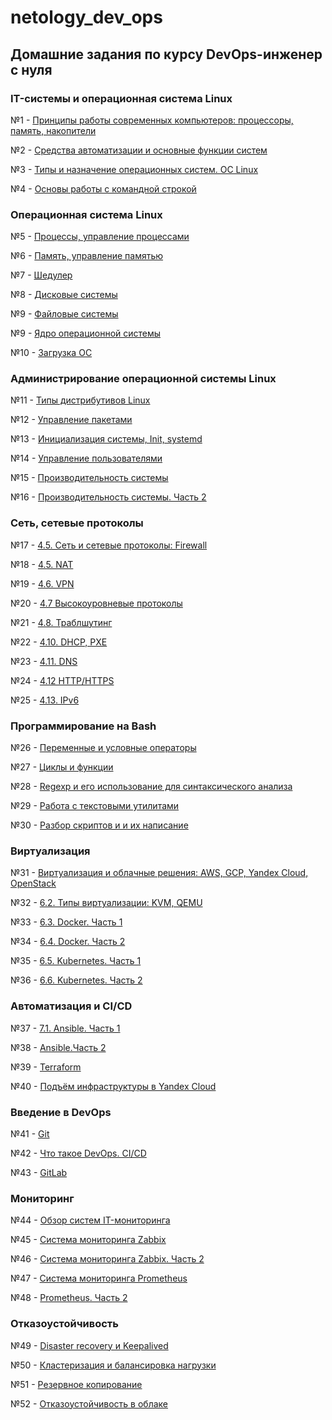 # netology_dev_ops
## Домашние задания по курсу DevOps-инженер с нуля

### IT-системы и операционная система Linux

№1 - [Принципы работы современных компьютеров: процессоры, память, накопители](https://github.com/networksuperman/netology_dev_ops/blob/b94d668b1302db6086cd9f53d261e95c010686ca/SLINA-19/IT%20System%20and%20OS%20Linux/1.1.md)

№2 - [Средства автоматизации и основные функции систем](https://github.com/networksuperman/netology_dev_ops/blob/65255cd283ff600f28a784be2c4d6446ae12f224/SLINA-19/IT%20System%20and%20OS%20Linux/1.2.md)  

№3 - [Типы и назначение операционных систем. ОС Linux]()

№4 - [Основы работы с командной строкой](https://github.com/networksuperman/netology_dev_ops/blob/5f988b1c0778c4c26d943699f184cbc350970d13/SLINA-19/IT%20System%20and%20OS%20Linux/2-02.md)  

### Операционная система Linux

№5 - [Процессы, управление процессами](https://github.com/networksuperman/netology_dev_ops/blob/9d3fd8cec9631ac13ad720d57dbe98765c5dd428/SLINA-19/IT%20System%20and%20OS%20Linux/2-03.md)  

№6 - [Память, управление памятью](https://github.com/networksuperman/netology_dev_ops/blob/369b4d3492a01ac37f3363559d5d6a170c165af4/SLINA-19/IT%20System%20and%20OS%20Linux/2-04.md)

№7 - [Шедулер](https://github.com/networksuperman/netology_dev_ops/blob/88444a9cf4953c714fba1b0beb38ebddacdc49d7/SLINA-19/IT%20System%20and%20OS%20Linux/2-05.md)

№8 - [Дисковые системы](https://github.com/networksuperman/netology_dev_ops/blob/b78fc95c08ad05320454d73a3831238e1319551e/SLINA-19/IT%20System%20and%20OS%20Linux/2-06.md)

№9 - [Файловые системы](https://github.com/networksuperman/netology_dev_ops/blob/13c7be1afa69f4732fa8499060e7c95af94f60b1/SLINA-19/IT%20System%20and%20OS%20Linux/2-07.md)

№9 - [Ядро операционной системы](https://github.com/networksuperman/netology_dev_ops/blob/82cdac89d8f56fd3dcf348063d67c4f89be7a613/SLINA-19/IT%20System%20and%20OS%20Linux/2-08.md)

№10 - [Загрузка ОС](https://github.com/networksuperman/netology_dev_ops/blob/a6d7739fa78261b26eae4f8163c648f37f2813ce/SLINA-19/IT%20System%20and%20OS%20Linux/2-09.md)


### Администрирование операционной системы Linux
№11 - [Типы дистрибутивов Linux](https://github.com/networksuperman/netology_dev_ops/blob/2e505429163dce90c8c77d1d38fcca769b319b40/SLINA-19/IT%20System%20and%20OS%20Linux/3-01.md)  

№12 - [Управление пакетами](https://github.com/networksuperman/netology_dev_ops/blob/ca4629ed8c4951629ac8a9231e8e229cf5631fff/SLINA-19/IT%20System%20and%20OS%20Linux/3-02.md)  

№13 - [Инициализация системы, Init, systemd](https://github.com/networksuperman/netology_dev_ops/blob/5ba2a02fcde336311d1c2fefa8bdeb1ea11b8746/SLINA-19/IT%20System%20and%20OS%20Linux/3-03.md)  

№14 - [Управление пользователями](https://github.com/networksuperman/netology_dev_ops/blob/00dd8c7ab81ae9039bddfa7185ca117d6d335489/SLINA-19/IT%20System%20and%20OS%20Linux/3-04.md)

№15 - [Производительность системы](https://github.com/networksuperman/netology_dev_ops/blob/ce188bd2e912af832c4a8291f5ad6cef062f4b08/SLINA-19/IT%20System%20and%20OS%20Linux/3-05.md)

№16 - [Производительность системы. Часть 2](https://github.com/networksuperman/netology_dev_ops/blob/3250acd4977d5207c26cdbc9159d0ad8f9fc41dd/SLINA-19/IT%20System%20and%20OS%20Linux/3-06.md)


### Сеть, сетевые протоколы
№17 - [4.5. Сеть и сетевые протоколы: Firewall](https://github.com/networksuperman/netology_dev_ops/blob/217d6d20ca82cf4ac21d9bedaa0e79393784dd1b/SLINA-19/IT%20System%20and%20OS%20Linux/4-09.md)

№18 - [4.5. NAT](https://github.com/networksuperman/netology_dev_ops/blob/8778371156e5dd663c093fc884e80e7b20cf0a14/SLINA-19/IT%20System%20and%20OS%20Linux/4-05.md)

№19 - [4.6. VPN](https://github.com/networksuperman/netology_dev_ops/blob/be579dadc72d017c62ca7239c133233f54503e0f/SLINA-19/IT%20System%20and%20OS%20Linux/4-06.md)

№20 - [4.7 Высокоуровневые протоколы](https://github.com/networksuperman/netology_dev_ops/blob/6801b22928c99c00255d8fa8f3e786013f3b105a/SLINA-19/IT%20System%20and%20OS%20Linux/4-07.md)

№21 - [4.8. Траблшутинг](https://github.com/networksuperman/netology_dev_ops/blob/03ece00dff7da86b174f3041bb1c13039e2fd693/SLINA-19/IT%20System%20and%20OS%20Linux/4-08.md)

№22 - [4.10. DHCP, PXE](https://github.com/networksuperman/netology_dev_ops/blob/786ded306450fc32991307d791a68afb36c8866f/SLINA-19/IT%20System%20and%20OS%20Linux/4-10.md)

№23 - [4.11. DNS](https://github.com/networksuperman/netology_dev_ops/blob/bd2fafd9376fb1af0fc45b1ba0c4d4e60733c7fe/SLINA-19/IT%20System%20and%20OS%20Linux/4-11.md)

№24 - [4.12 HTTP/HTTPS](https://github.com/networksuperman/netology_dev_ops/blob/882c0627339c77de550771cd15f042d129be7c07/SLINA-19/IT%20System%20and%20OS%20Linux/4-12.md)

№25 - [4.13. IPv6](https://github.com/networksuperman/netology_dev_ops/blob/0a131d43c02924020aac524459c899fe4f1d3ccc/SLINA-19/IT%20System%20and%20OS%20Linux/4-13.md)

### Программирование на Bash  

№26 - [Переменные и условные операторы](https://github.com/networksuperman/netology_dev_ops/blob/a9ee8344762625d97ef731284b9b1a433e88da39/SLINA-19/IT%20System%20and%20OS%20Linux/5-01.md)  

№27 - [Циклы и функции](https://github.com/networksuperman/netology_dev_ops/blob/391c9adeee4a0e823993e7e9c66fcfa0c69b066b/SLINA-19/IT%20System%20and%20OS%20Linux/5_2.md)

№28 - [Regexp и его использование для синтаксического анализа](https://github.com/networksuperman/netology_dev_ops/blob/1b241b8d734ed68fc8526cc087e379e603fb7e3c/SLINA-19/IT%20System%20and%20OS%20Linux/5-03.md)

№29 - [Работа с текстовыми утилитами](https://github.com/networksuperman/netology_dev_ops/blob/736cd658e054b331f22f55791e9b8ec59b0e8bd5/SLINA-19/IT%20System%20and%20OS%20Linux/5-04.md)

№30 - [Разбор скриптов и и их написание](https://github.com/networksuperman/netology_dev_ops/blob/6f9af9d2e21f159710708cb5742fe73adca5b37e/SLINA-19/IT%20System%20and%20OS%20Linux/5-05.md)

### Виртуализация

№31 - [Виртуализация и облачные решения: AWS, GCP, Yandex Cloud, OpenStack](https://github.com/networksuperman/netology_dev_ops/blob/0b33a48041375c3ed5bdca1da839b5885e963a2f/SLINA-19/IT%20System%20and%20OS%20Linux/6-01.md)

№32 - [6.2. Типы виртуализации: KVM, QEMU](https://github.com/networksuperman/netology_dev_ops/blob/824bccd68fb3fffe2ec4f6fed1dd6502aa47256a/SLINA-19/IT%20System%20and%20OS%20Linux/6-02.md)

№33 - [6.3. Docker. Часть 1](https://github.com/networksuperman/netology_dev_ops/blob/fe09a41fcf39fa3f2477cd66dd39b2523b4e6f4a/SLINA-19/IT%20System%20and%20OS%20Linux/6-03.md)

№34 - [6.4. Docker. Часть 2](https://github.com/networksuperman/netology_dev_ops/blob/d4437a52133557fd125984a1b80172d3991d1467/SLINA-19/IT%20System%20and%20OS%20Linux/6-04.md)

№35 - [6.5. Kubernetes. Часть 1](https://github.com/networksuperman/netology_dev_ops/blob/63836d15e3df48e3ac4cb3d88d81db0e2e5dcf88/SLINA-19/IT%20System%20and%20OS%20Linux/6-05.md)

№36 - [6.6. Kubernetes. Часть 2](https://github.com/networksuperman/netology_dev_ops/blob/0d7e9cce600ed1987f25ba47f3e64df72e8b991a/SLINA-19/IT%20System%20and%20OS%20Linux/6-06.md)

### Автоматизация и CI/СD
№37 - [7.1. Ansible. Часть 1](https://github.com/networksuperman/netology_dev_ops/blob/9334ef0799c0e952534b40b9c7bf440810710e27/SLINA-19/IT%20System%20and%20OS%20Linux/7-01.md)

№38 - [Ansible.Часть 2](https://github.com/networksuperman/netology_dev_ops/blob/3013a1158836a46e6b470b66af38a7ad34080795/SLINA-19/IT%20System%20and%20OS%20Linux/7.1_part_2.md)

№39 - [Terraform](https://github.com/networksuperman/netology_dev_ops/blob/39233ce6b30798837889db256f19fa523b1277aa/SLINA-19/IT%20System%20and%20OS%20Linux/7-02.md)

№40 - [Подъём инфраструктуры в Yandex Cloud](https://github.com/networksuperman/netology_dev_ops/blob/de11a25e3739091af9fb3320b9c00b16671eb3a8/SLINA-19/IT%20System%20and%20OS%20Linux/7-03.md)

### Введение в DevOps

№41 - [Git](https://github.com/networksuperman/8-01/blob/main/README.md)

№42 - [Что такое DevOps. СI/СD](https://github.com/networksuperman/netology_dev_ops/blob/ec8eae430cadd29dca82cb7d00f01dcd9c480169/SLINA-19/IT%20System%20and%20OS%20Linux/8-02.md)

№43 - [GitLab](https://github.com/networksuperman/netology_dev_ops/blob/41a8fbd30377f9820f28a4aae21d083e01e73919/SLINA-19/IT%20System%20and%20OS%20Linux/8-03.md)

### Мониторинг
№44 - [Обзор систем IT-мониторинга](https://github.com/networksuperman/netology_dev_ops/blob/76f728b2c0379f4791d8900a3af1fc15b6cd3668/SLINA-19/IT%20System%20and%20OS%20Linux/9-01.md)

№45 - [Система мониторинга Zabbix](https://github.com/networksuperman/netology_dev_ops/blob/aead6cda27706fcb839a05789c5891a310addadd/SLINA-19/IT%20System%20and%20OS%20Linux/9-02.md)

№46 - [Система мониторинга Zabbix. Часть 2](https://github.com/networksuperman/netology_dev_ops/blob/fe9a6f68f0ba667915e95605ab685f2e0fd85d71/SLINA-19/IT%20System%20and%20OS%20Linux/9-03.md)

№47 - [Система мониторинга Prometheus](https://github.com/networksuperman/netology_dev_ops/blob/061491c6e76d1c76eafdf627f7e298c38a39576a/SLINA-19/IT%20System%20and%20OS%20Linux/9-04.md)

№48 - [Prometheus. Часть 2](https://github.com/networksuperman/netology_dev_ops/blob/5c76e99169ada34a746abe0ec57a293ee7931118/SLINA-19/IT%20System%20and%20OS%20Linux/9-05.md)

### Отказоустойчивость
№49 - [Disaster recovery и Keepalived](https://github.com/networksuperman/netology_dev_ops/blob/46c40bc8b6bc8511801318b0bcb44dc4a83cb80a/fault_tolerance/10_1/10_1.md)  

№50 - [Кластеризация и балансировка нагрузки](https://github.com/networksuperman/netology_dev_ops/blob/2f357904acaa0b96107dd0ebc030bd714f3547f8/fault_tolerance/10_2/10_2.md)  

№51 - [Резервное копирование](https://github.com/networksuperman/netology_dev_ops/blob/ecb096f3df2515d98d26647d437683a5777af0c8/fault_tolerance/10_3/10_3.md)  

№52 - [Отказоустойчивость в облаке]()

